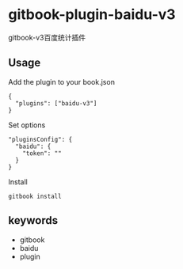 # gitbook-plugin-baidu-v3

gitbook-v3百度统计插件

## Usage

Add the plugin to your book.json

```
{
  "plugins": ["baidu-v3"]
}
```

Set options

```
"pluginsConfig": {
  "baidu": {
    "token": ""
  }
}
```

Install

`gitbook install`


## keywords

- gitbook
- baidu
- plugin

